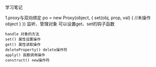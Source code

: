 学习笔记

1.proxy与双向绑定     po = new Proxy(object, {
					  set(obj, prop, val) {
						//未操作object
					  }
					})
	监听、管理对象
	可以设置get、set的钩子函数
	
	handle 对象的方法
	set() 属性设置操作
	get() 属性读取操作
	deleteProperty() delete操作符
	apply() 函数调用操作
	construct() new操作符